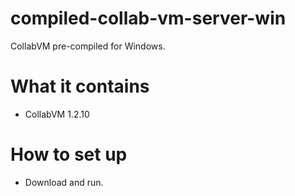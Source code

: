 # compiled-collab-vm-server-win
CollabVM pre-compiled for Windows.

# What it contains
* CollabVM 1.2.10

# How to set up
* Download and run.